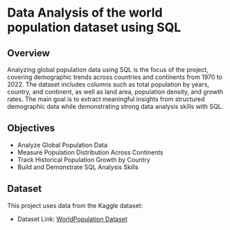# Data Analysis of the world population dataset using SQL

## Overview

Analyzing global population data using SQL is the focus of the project, covering demographic trends across countries and continents from 1970 to 2022. The dataset includes columns such as total population by years, country, and continent, as well as land area, population density, and growth rates. The main goal is to extract meaningful insights from structured demographic data while demonstrating strong data analysis skills with SQL.

## Objectives

- Analyze Global Population Data
- Measure Population Distribution Across Continents
- Track Historical Population Growth by Country
- Build and Demonstrate SQL Analysis Skills

## Dataset

This project uses data from the Kaggle dataset:

- Dataset Link: [WorldPopulation Dataset](https://www.kaggle.com/datasets/iamsouravbanerjee/world-population-dataset)
